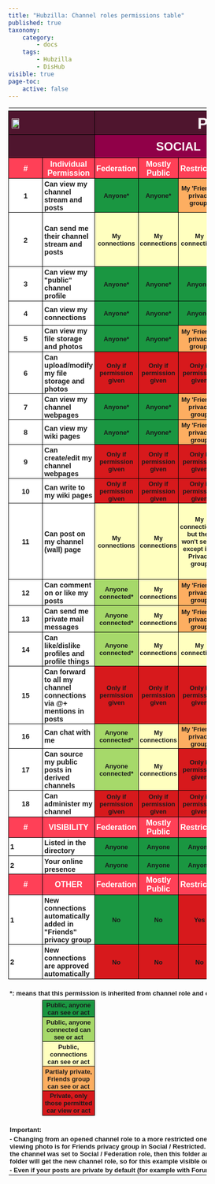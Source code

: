 ```yaml
---
title: "Hubzilla: Channel roles permissions table"
published: true
taxonomy:
    category:
        - docs
    tags:
        - Hubzilla
        - DisHub
visible: true
page-toc:
    active: false
---
```


<style>
td
  {
  font-style:normal;
  font-weight:bold;
  font-family:Verdana,Arial,Helvetica,sans-serif;
  text-align:center;
  vertical-align:middle;
  padding:0.2em 0.2em 0.1em 0.2em;
  }

.permission_title{
  font-size:2em;
  color:rgb(255, 255, 255);
  background-color:rgb(79,21,46);
  border:0.05em solid rgb(0,0,0);
}

/* Channel_type = Social, Forum, etc. */
.channel_type{
  font-size:1.5em;
  color:rgb(255, 255, 255);
  background-color:rgb(144,0,72);
  border:0.05em solid rgb(0,0,0);
}

/* Channel_role = Federation, Mostly public, etc. */
.channel_role{
  font-size:1em;
  color:rgb(255, 255, 255);
  background-color:rgb(255,64,87);
  border:0.05em solid rgb(0,0,0);
  padding:0.2em 0.2em 0.1em 0.2em;
}

/* Permission_type = Can view, can send, etc. */
.permission_type {
  font-size:0.9em;
  background-color:rgb(255, 255, 255);
  text-align:left;
  border:0.05em solid rgb(0,0,0);
}

.green{
  font-size:0.8em;
  background-color:rgb(26,150,65);
  border:0.05em solid rgb(0,0,0);
}
.lighter_green{
  font-size:0.8em;
  background-color:rgb(166,217,106);
  border:0.05em solid rgb(0,0,0);
}

.orange{
  font-size:0.8em;
  background-color:rgb(253,174,97);
  border:0.05em solid rgb(0,0,0);
}

.yellow{
  font-size:0.8em;
  background-color:rgb(255,255,191);
  border:0.05em solid rgb(0,0,0);
}

.red {
  font-size:0.8em;
  background-color:rgb(215,25,28);
  border:0.05em solid rgb(0,0,0);
}

table {
    border-collapse:collapse;
    width: 80%;
}

</style>

</head>
<body>
<table><colgroup>
<col width="2.5%"></col>
<col width="20%"></col>
<col width="9%"></col>
<col width="9%"></col>
<col width="9%"></col>
<col width="9%"></col>
<col width="9%"></col>
<col width="9%"></col>
<col width="9%"></col>
<col width="7%"></col>
<col width="7%"></col>
</colgroup>
<tbody><tr><td width="2.5%" height="1"></td>
<td width="20%" height="1"></td>
<td width="9%" height="1"></td>
<td width="9%" height="1"></td>
<td width="9%" height="1"></td>
<td width="9%" height="1"></td>
<td width="9%" height="1"></td>
<td width="9%" height="1"></td>
<td width="9%" height="1"></td>
<td width="7%" height="1"></td>
<td width="7%" height="1"></td>
</tr>
<tr>
<td id="cell_A01" colspan="2" class="permission_title" style="text-align:left;"><img src="https://howto.disroot.org/user/pages/01.basics/en/disroot_logo.png" style="width:30%;height:30%;">
</td>
<td id="cell_A1" colspan="9" class="permission_title">PERMISSIONS ROLES</td>
</tr>
<tr><td id="cell_A2" colspan="2" class="permission_title">&nbsp;</td>
<td id="cell_C2" colspan="4" class="channel_type">SOCIAL</td>
<td id="cell_G2" colspan="3" class="channel_type">FORUM</td>
<td id="cell_J2" colspan="2" class="channel_type">FEED</td>
</tr>
<tr><td id="cell_A3" class="channel_role">#</td>
<td id="cell_B3" class="channel_role">Individual Permission</td>
<td id="cell_C3" class="channel_role">Federation</td>
<td id="cell_D3" class="channel_role">Mostly Public</td>
<td id="cell_E3" class="channel_role">Restricted</td>
<td id="cell_F3" class="channel_role">Private</td>
<td id="cell_G3" class="channel_role">Mostly Public</td>
<td id="cell_H3" class="channel_role">Restricted</td>
<td id="cell_I3" class="channel_role">Private</td>
<td id="cell_J3" class="channel_role">Mostly Public</td>
<td id="cell_K3" class="channel_role">Restricted</td>
</tr>
<tr><td id="cell_A4" class="permission_type" style="text-align:center;">1</td>
<td id="cell_B4" class="permission_type">Can view my channel stream and posts</td>
<td id="cell_C4" class="green">Anyone*</td>
<td id="cell_D4" class="green">Anyone*</td>
<td id="cell_E4" class="orange">My 'Friends' privacy group*</td>
<td id="cell_F4" class="orange">My 'Friends' privacy group*</td>
<td id="cell_G4" class="green">Anyone*</td>
<td id="cell_H4" class="orange">My 'Friends' privacy group*</td>
<td id="cell_I4" class="orange">My 'Friends' privacy group*</td>
<td id="cell_J4" class="green">Anyone*</td>
<td id="cell_K4" class="orange">My 'Friends' privacy group*</td>
</tr>
<tr><td id="cell_A5" class="permission_type" style="text-align:center;">2</td>
<td id="cell_B5" class="permission_type">Can send me their channel stream and posts</td>
<td id="cell_C5" class="yellow">My connections</td>
<td id="cell_D5" class="yellow">My connections</td>
<td id="cell_E5" class="yellow">My connections</td>
<td id="cell_F5" class="orange">My 'Friends' privacy group</td>
<td id="cell_G5" class="red">Only if permission given	</td>
<td id="cell_H5" class="red">Only if permission given	</td>
<td id="cell_I5" class="red">Only if permission given	 + Posts only via wall (!mention is disabled)</td>
<td id="cell_J5" class="yellow">My connections</td>
<td id="cell_K5" class="yellow">My connections</td>
</tr>
<tr><td id="cell_A6" class="permission_type" style="text-align:center;">3</td>
<td id="cell_B6" class="permission_type">Can view my &quot;public&quot; channel profile</td>
<td id="cell_C6" class="green">Anyone*</td>
<td id="cell_D6" class="green">Anyone*</td>
<td id="cell_E6" class="green">Anyone*</td>
<td id="cell_F6" class="green">Anyone*</td>
<td id="cell_G6" class="green">Anyone*</td>
<td id="cell_H6" class="green">Anyone*</td>
<td id="cell_I6" class="green">Anyone</td>
<td id="cell_J6" class="green">Anyone*</td>
<td id="cell_K6" class="green">Anyone*</td>
</tr>
<tr><td id="cell_A7" class="permission_type" style="text-align:center;">4</td>
<td id="cell_B7" class="permission_type">Can view my connections</td>
<td id="cell_C7" class="green">Anyone*</td>
<td id="cell_D7" class="green">Anyone*</td>
<td id="cell_E7" class="green">Anyone*</td>
<td id="cell_F7" class="orange">My 'Friends' privacy group</td>
<td id="cell_G7" class="orange">Anyone*</td>
<td id="cell_H7" class="green">Anyone*</td>
<td id="cell_I7" class="yellow">My connections</td>
<td id="cell_J7" class="green">Anyone*</td>
<td id="cell_K7" class="green">Anyone*</td>
</tr>
<tr><td id="cell_A8" class="permission_type" style="text-align:center;">5</td>
<td id="cell_B8" class="permission_type">Can view my file storage and photos</td>
<td id="cell_C8" class="green">Anyone*</td>
<td id="cell_D8" class="green">Anyone*</td>
<td id="cell_E8" class="orange">My 'Friends' privacy group*</td>
<td id="cell_F8" class="orange">My 'Friends' privacy group</td>
<td id="cell_G8" class="green">Anyone*</td>
<td id="cell_H8" class="orange">My 'Friends' privacy group*</td>
<td id="cell_I8" class="orange">My 'Friends' privacy group</td>
<td id="cell_J8" class="green">Anyone*</td>
<td id="cell_K8" class="orange">My 'Friends' privacy group</td>
</tr>
<tr><td id="cell_A9" class="permission_type" style="text-align:center;">6</td>
<td id="cell_B9" class="permission_type">Can upload/modify my file storage and photos</td>
<td id="cell_C9" class="red">Only if permission given	</td>
<td id="cell_D9" class="red">Only if permission given	</td>
<td id="cell_E9" class="red">Only if permission given	</td>
<td id="cell_F9" class="red">Only if permission given	</td>
<td id="cell_G9" class="red">Only if permission given	</td>
<td id="cell_H9" class="red">Only if permission given	</td>
<td id="cell_I9" class="red">Only if permission given	</td>
<td id="cell_J9" class="red">Only if permission given	</td>
<td id="cell_K9" class="red">Only if permission given	</td>
</tr>
<tr><td id="cell_A10" class="permission_type" style="text-align:center;">7</td>
<td id="cell_B10" class="permission_type">Can view my channel webpages</td>
<td id="cell_C10" class="green">Anyone*</td>
<td id="cell_D10" class="green">Anyone*</td>
<td id="cell_E10" class="orange">My 'Friends' privacy group</td>
<td id="cell_F10" class="orange">My 'Friends' privacy group</td>
<td id="cell_G10" class="green">Anyone*</td>
<td id="cell_H10" class="orange">My 'Friends' privacy group*</td>
<td id="cell_I10" class="orange">My 'Friends' privacy group</td>
<td id="cell_J10" class="green">Anyone*</td>
<td id="cell_K10" class="orange">My 'Friends' privacy group</td>
</tr>
<tr><td id="cell_A11" class="permission_type" style="text-align:center;">8</td>
<td id="cell_B11" class="permission_type">Can view my wiki pages</td>
<td id="cell_C11" class="green">Anyone*</td>
<td id="cell_D11" class="green">Anyone*</td>
<td id="cell_E11" class="orange">My 'Friends' privacy group</td>
<td id="cell_F11" class="orange">My 'Friends' privacy group</td>
<td id="cell_G11" class="green">Anyone*</td>
<td id="cell_H11" class="orange">My 'Friends' privacy group*</td>
<td id="cell_I11" class="orange">My 'Friends' privacy group</td>
<td id="cell_J11" class="green">Anyone*</td>
<td id="cell_K11" class="orange">My 'Friends' privacy group</td>
</tr>
<tr><td id="cell_A12" class="permission_type" style="text-align:center;">9</td>
<td id="cell_B12" class="permission_type">Can create/edit my channel webpages</td>
<td id="cell_C12" class="red">Only if permission given	</td>
<td id="cell_D12" class="red">Only if permission given	</td>
<td id="cell_E12" class="red">Only if permission given	</td>
<td id="cell_F12" class="red">Only if permission given	</td>
<td id="cell_G12" class="red">Only if permission given	</td>
<td id="cell_H12" class="red">Only if permission given	</td>
<td id="cell_I12" class="red">Only if permission given	</td>
<td id="cell_J12" class="red">Only if permission given	</td>
<td id="cell_K12" class="red">Only if permission given	</td>
</tr>
<tr><td id="cell_A13" class="permission_type" style="text-align:center;">10</td>
<td id="cell_B13" class="permission_type">Can write to my wiki pages</td>
<td id="cell_C13" class="red">Only if permission given	</td>
<td id="cell_D13" class="red">Only if permission given	</td>
<td id="cell_E13" class="red">Only if permission given	</td>
<td id="cell_F13" class="red">Only if permission given	</td>
<td id="cell_G13" class="red">Only if permission given	</td>
<td id="cell_H13" class="red">Only if permission given	</td>
<td id="cell_I13" class="red">Only if permission given	</td>
<td id="cell_J13" class="red">Only if permission given	</td>
<td id="cell_K13" class="red">Only if permission given	</td>
</tr>
<tr><td id="cell_A14" class="permission_type" style="text-align:center;">11</td>
<td id="cell_B14" class="permission_type">Can post on my channel (wall) page</td>
<td id="cell_C14" class="yellow">My connections</td>
<td id="cell_D14" class="yellow">My connections</td>
<td id="cell_E14" class="yellow">My connections, but they won't see it, except if in Privacy group</td>
<td id="cell_F14" class="yellow">My connections, but they won't see it, except if in Privacy group</td>
<td id="cell_G14" class="yellow">My connections</td>
<td id="cell_H14" class="yellow">My connections, but they won't see it, except if in Privacy group</td>
<td id="cell_I14" class="yellow">My connections, but they won't see it, except if in Privacy group. They can't override that.</td>
<td id="cell_J14" class="yellow">My connections</td>
<td id="cell_K14" class="yellow">My connections, but they won't see it, except if in Privacy group</td>
</tr>
<tr><td id="cell_A15" class="permission_type" style="text-align:center;">12</td>
<td id="cell_B15" class="permission_type">Can comment on or like my posts</td>
<td id="cell_C15" class="lighter_green">Anyone connected*</td>
<td id="cell_D15" class="yellow">My connections</td>
<td id="cell_E15" class="orange">My 'Friends' privacy group</td>
<td id="cell_F15" class="orange">My 'Friends' privacy group</td>
<td id="cell_G15" class="yellow">My connections</td>
<td id="cell_H15" class="orange">My 'Friends' privacy group</td>
<td id="cell_I15" class="orange">My 'Friends' privacy group</td>
<td id="cell_J15" class="yellow">My connections</td>
<td id="cell_K15" class="orange">My 'Friends' privacy group</td>
</tr>
<tr><td id="cell_A16" class="permission_type" style="text-align:center;">13</td>
<td id="cell_B16" class="permission_type">Can send me private mail messages</td>
<td id="cell_C16" class="lighter_green">Anyone connected*</td>
<td id="cell_D16" class="yellow">My connections</td>
<td id="cell_E16" class="orange">My 'Friends' privacy group</td>
<td id="cell_F16" class="orange">My 'Friends' privacy group</td>
<td id="cell_G16" class="yellow">My connections</td>
<td id="cell_H16" class="yellow">My connections</td>
<td id="cell_I16" class="yellow">My connections</td>
<td id="cell_J16" class="yellow">My connections</td>
<td id="cell_K16" class="orange">My 'Friends' privacy group</td>
</tr>
<tr><td id="cell_A17" class="permission_type" style="text-align:center;">14</td>
<td id="cell_B17" class="permission_type">Can like/dislike profiles and profile things</td>
<td id="cell_C17" class="lighter_green">Anyone connected*</td>
<td id="cell_D17" class="yellow">My connections</td>
<td id="cell_E17" class="yellow">My connections</td>
<td id="cell_F17" class="yellow">My connections</td>
<td id="cell_G17" class="yellow">My connections</td>
<td id="cell_H17" class="yellow">My connections</td>
<td id="cell_I17" class="yellow">My connections</td>
<td id="cell_J17" class="yellow">My connections</td>
<td id="cell_K17" class="yellow">My connections</td>
</tr>
<tr><td id="cell_A18" class="permission_type" style="text-align:center;">15</td>
<td id="cell_B18" class="permission_type">Can forward to all my channel connections via @+ mentions in posts</td>
<td id="cell_C18" class="red">Only if permission given	</td>
<td id="cell_D18" class="red">Only if permission given	</td>
<td id="cell_E18" class="red">Only if permission given	</td>
<td id="cell_F18" class="red">Only if permission given	</td>
<td id="cell_G18" class="yellow">My connections</td>
<td id="cell_H18" class="orange">My 'Friends' privacy group</td>
<td id="cell_I18" class="orange">My 'Friends' privacy group</td>
<td id="cell_J18" class="red">Only if permission given	</td>
<td id="cell_K18" class="red">Only if permission given	</td>
</tr>
<tr><td id="cell_A19" class="permission_type" style="text-align:center;">16</td>
<td id="cell_B19" class="permission_type">Can chat with me</td>
<td id="cell_C19" class="lighter_green">Anyone connected*</td>
<td id="cell_D19" class="yellow">My connections</td>
<td id="cell_E19" class="orange">My 'Friends' privacy group</td>
<td id="cell_F19" class="red">Only if permission given	</td>
<td id="cell_G19" class="yellow">My connections</td>
<td id="cell_H19" class="yellow">My connections</td>
<td id="cell_I19" class="yellow">My connections</td>
<td id="cell_J19" class="yellow">My connections</td>
<td id="cell_K19" class="red">Only if permission given	</td>
</tr>
<tr><td id="cell_A20" class="permission_type" style="text-align:center;">17</td>
<td id="cell_B20" class="permission_type">Can source my public posts in derived channels</td>
<td id="cell_C20" class="lighter_green">Anyone connected*</td>
<td id="cell_D20" class="yellow">My connections</td>
<td id="cell_E20" class="red">Only if permission given	</td>
<td id="cell_F20" class="red">Only if permission given	</td>
<td id="cell_G20" class="yellow">My connections</td>
<td id="cell_H20" class="red">Only if permission given	</td>
<td id="cell_I20" class="red">Only if permission given	</td>
<td id="cell_J20" class="yellow">My connections</td>
<td id="cell_K20" class="yellow">My connections</td>
</tr>
<tr><td id="cell_A21" class="permission_type" style="text-align:center;">18</td>
<td id="cell_B21" class="permission_type">Can administer my channel</td>
<td id="cell_C21" class="red">Only if permission given	</td>
<td id="cell_D21" class="red">Only if permission given	</td>
<td id="cell_E21" class="red">Only if permission given	</td>
<td id="cell_F21" class="red">Only if permission given	</td>
<td id="cell_G21" class="red">Only if permission given	</td>
<td id="cell_H21" class="red">Only if permission given	</td>
<td id="cell_I21" class="red">Only if permission given	</td>
<td id="cell_J21" class="red">Only if permission given	</td>
<td id="cell_K21" class="red">Only if permission given	</td>
</tr>
<tr><td id="cell_A22" class="channel_role">#</td>
<td id="cell_B22" class="channel_role">VISIBILITY</td>
<td id="cell_C22" class="channel_role">Federation</td>
<td id="cell_D22" class="channel_role">Mostly Public</td>
<td id="cell_E22" class="channel_role">Restricted</td>
<td id="cell_F22" class="channel_role">Private</td>
<td id="cell_G22" class="channel_role">Mostly Public</td>
<td id="cell_H22" class="channel_role">Restricted</td>
<td id="cell_I22" class="channel_role">Private</td>
<td id="cell_J22" class="channel_role">Mostly Public</td>
<td id="cell_K22" class="channel_role">Restricted</td>
</tr>
<tr><td id="cell_A23" class="permission_type">1</td>
<td id="cell_B23" class="permission_type">Listed in the directory</td>
<td id="cell_C23" class="green">Anyone</td>
<td id="cell_D23" class="green">Anyone</td>
<td id="cell_E23" class="green">Anyone</td>
<td id="cell_F23" class="red">No</td>
<td id="cell_G23" class="green">Anyone</td>
<td id="cell_H23" class="green">Anyone</td>
<td id="cell_I23" class="red">No</td>
<td id="cell_J23" class="green">Anyone</td>
<td id="cell_K23" class="red">No</td>
</tr>
<tr><td id="cell_A24" class="permission_type">2</td>
<td id="cell_B24" class="permission_type">Your online presence</td>
<td id="cell_C24" class="green">Anyone</td>
<td id="cell_D24" class="green">Anyone</td>
<td id="cell_E24" class="green">Anyone</td>
<td id="cell_F24" class="red">No one</td>
<td id="cell_G24" class="red">No one</td>
<td id="cell_H24" class="red">No one</td>
<td id="cell_I24" class="red">No one</td>
<td id="cell_J24" class="red">No one</td>
<td id="cell_K24" class="red">No one</td>
</tr>
<tr><td id="cell_A25" class="channel_role">#</td>
<td id="cell_B25" class="channel_role">OTHER</td>
<td id="cell_C25" class="channel_role">Federation</td>
<td id="cell_D25" class="channel_role">Mostly Public</td>
<td id="cell_E25" class="channel_role">Restricted</td>
<td id="cell_F25" class="channel_role">Private</td>
<td id="cell_G25" class="channel_role">Mostly Public</td>
<td id="cell_H25" class="channel_role">Restricted</td>
<td id="cell_I25" class="channel_role">Private</td>
<td id="cell_J25" class="channel_role">Mostly Public</td>
<td id="cell_K25" class="channel_role">Restricted</td>
</tr>
<tr><td id="cell_A26" class="permission_type">1</td>
<td id="cell_B26" class="permission_type">New connections automatically added in &quot;Friends&quot; privacy group</td>
<td id="cell_C26" class="green">No</td>
<td id="cell_D26" class="green">No</td>
<td id="cell_E26" class="red">Yes</td>
<td id="cell_F26" class="red">Yes</td>
<td id="cell_G26" class="green">No</td>
<td id="cell_H26" class="red">Yes</td>
<td id="cell_I26" class="red">Yes</td>
<td id="cell_J26" class="green">No</td>
<td id="cell_K26" class="red">Yes</td>
</tr>
<tr><td id="cell_A27" class="permission_type">2</td>
<td id="cell_B27" class="permission_type">New connections are approved automatically</td>
<td id="cell_C27" class="red">No</td>
<td id="cell_D27" class="red">No</td>
<td id="cell_E27" class="red">No</td>
<td id="cell_F27" class="red">No</td>
<td id="cell_G27" class="green">Yes</td>
<td id="cell_H27" class="red">No</td>
<td id="cell_I27" class="red">No</td>
<td id="cell_J27" class="green">Yes</td>
<td id="cell_K27" class="red">No</td>
</tr>
<tr><td id="cell_A28" style="font-size:small;text-align:left;">&nbsp;</td>
<td id="cell_B28" style="font-weight:bold;font-size:small;text-align:left;">&nbsp;</td>
<td id="cell_C28" style="font-size:small;text-align:left;">&nbsp;</td>
<td id="cell_D28" style="font-size:small;text-align:left;">&nbsp;</td>
<td id="cell_E28" style="font-size:small;text-align:left;">&nbsp;</td>
<td id="cell_F28" style="font-size:small;text-align:left;">&nbsp;</td>
<td id="cell_G28" style="font-size:small;text-align:left;">&nbsp;</td>
<td id="cell_H28" style="font-size:small;text-align:left;">&nbsp;</td>
<td id="cell_I28" style="font-size:small;text-align:left;">&nbsp;</td>
<td id="cell_J28" style="font-size:small;text-align:left;">&nbsp;</td>
<td id="cell_K28" style="font-size:small;text-align:left;">&nbsp;</td>
</tr>
<tr><td id="cell_A29" colspan="9" style="font-size:small;text-align:left;">*: means that this permission is inherited from channel role and can't be modified. Everything else can be modified</td>
</tr>
<tr><td></td></tr>
<tr><td id="cell_A31" style="font-size:small;text-align:left;">&nbsp;</td>
<td id="cell_B31" class="green">Public, anyone can see or act</td>
</tr>
<tr><td id="cell_A32" style="font-size:small;text-align:left;">&nbsp;</td>
<td id="cell_B32" class="lighter_green"> Public, anyone connected can see or act</td>
</tr>
<tr><td id="cell_A33" style="font-weight:bold;font-size:small;text-align:left;">&nbsp;</td>
<td id="cell_B33" class="yellow">Public, connections can see or act</td>
</tr>
<tr><td id="cell_A34" style="font-weight:bold;font-size:small;text-align:left;">&nbsp;</td>
<td id="cell_B34" class="orange"> Partialy private, Friends group can see or act</td>
</tr>
<tr><td id="cell_A35" style="font-weight:bold;font-size:small;text-align:left;">&nbsp;</td>
<td id="cell_B35" class="red">Private, only those permitted car view or act</td>
</tr>
<tr><td id="cell_A36" style="font-weight:bold;font-size:small;text-align:left;">&nbsp;</td>
</tr>
<tr><td id="cell_A37" style="font-weight:bold;font-size:small;background-color:rgb(255, 255, 255);text-align:left;">Important:</td>
</tr>
<tr>
<td id="cell_A38" colspan="9" style="font-weight:bold;font-size:small;background-color:rgb(255, 255, 255);text-align:left;">- Changing from an opened channel role to a more restricted one doesn't change the permissions already set. 'For ex, viewing photo is for Friends privacy group in Social / Restricted. However, if a folder of picture was created before while the channel was set to Social / Federation role, then this folder and its files can be seen by anyone. But creating a new folder will get the new channel role, so for this example visible only to Friends privacy group</td>
</tr>
<tr><td id="cell_A39" colspan="9" style="font-weight:bold;font-size:small;background-color:rgb(255, 255, 255);text-align:left;">- Even if your posts are private by default (for example with Forum - Restricted) you can still choose to post &quot;public&quot;</td>
</tr></tbody></table>
